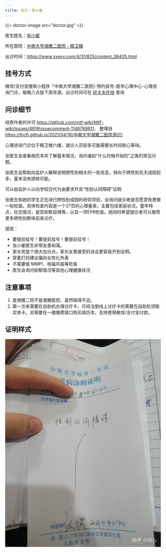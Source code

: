 ```yaml
---
title: 长沙｜张小崔
---
```


{{< doctor-image src="doctor.jpg" >}}

医生姓名：[张小崔](https://www.haodf.com/doctor/4995462606.html)

所在医院：[中南大学湘雅二医院 - 精卫楼](https://amap.com/place/B0FFGCX8WS)

出诊时间：<https://www.xyeyy.com/4/31/825/content_38405.html>

## 挂号方式

微信/支付宝搜索小程序「中南大学湘雅二医院]-预约挂号-医学心理中心-心理咨询门诊，每晚八点放下周号源。出诊时间可在 [好大夫在线](https://www.haodf.com/doctor/4995462606/xinxi-menzhen.html) 查询

## 问诊细节

经原作者的许可 <https://github.com/mtf-wiki/MtF-wiki/issues/481#issuecomment-1146789611>，
整理自 <https://lhcfl.github.io/2021/04/16/中南大学湘雅二医院游记/>

心理咨询门诊位于精卫楼六楼，就诊人员较多可能需要长时间耐心等待。

张医生会查看病历本并了解基本情况，询问诸如“什么时候开始的”之类的常见问题。

张医生会帮助向监护人解释说明跨性别相关的一些信息，倾向于跨性别先天成因较多，基本没有扭转可能。

可以由监护人以向学校交代为由要求开具“性别认同障碍”证明

张医生和她的学生正在进行跨性别成因的研究项目，会询问就诊者是否愿意免费做一些检查。具体检查内容是一个27页的心理量表，主要包括家庭状况，童年特点，社交情况，是否抑郁自残等，以及一项EPR检查。她同时希望就诊者可以推荐更多跨性别群体前来诊疗。

感受：

- 要提前挂号！要提前挂号！要提前挂号！
- 张小崔医生非常友善和蔼。
- 家长党是个很大加分点，家长友善接受的话会更容易开到证明。
- 穿着打扮建议偏向女性化外表
- 不需要做 MMPI、核磁共振等检查
- 医生会询问抑郁情况等其他心理健康状况

## 注意事项

1. 是湘雅二院不是湘雅医院，虽然隔得不远。
1. 第一次来需要在自助机办理诊疗卡，已经注册线上诊疗卡的需要在自助机领取实体卡。另需要在一楼缴费窗口购买病历本，支持使用微信/支付宝付款。

## 证明样式

![诊断证明](proof.jpg)
